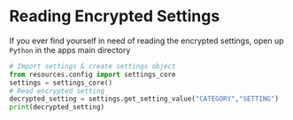 
# Reading Encrypted Settings

If you ever find yourself in need of reading the encrypted settings, open up `Python` in the apps main directory

```py
# Import settings & create settings object
from resources.config import settings_core
settings = settings_core()
# Read encrypted setting
decrypted_setting = settings.get_setting_value("CATEGORY","SETTING")
print(decrypted_setting)
```
